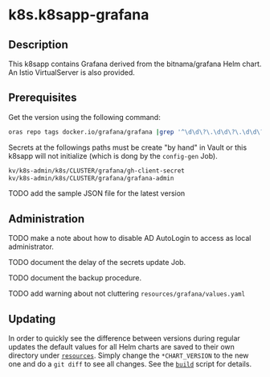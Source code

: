 # k8s.k8sapp-grafana

## Description

This k8sapp contains Grafana derived from the bitnama/grafana Helm chart. An Istio VirtualServer is also provided.

## Prerequisites

Get the version using the following command:

```sh
oras repo tags docker.io/grafana/grafana |grep '^\d\d\?\.\d\d\?\.\d\d\?$' |sort -V | tail -1
```

Secrets at the followings paths must be create "by hand" in Vault or this k8sapp will not initialize (which is dong by the `config-gen` Job).

```bash
kv/k8s-admin/k8s/CLUSTER/grafana/gh-client-secret
kv/k8s-admin/k8s/CLUSTER/grafana/grafana-admin
```

TODO add the sample JSON file for the latest version

## Administration

TODO make a note about how to disable AD AutoLogin to access as local administrator.

TODO document the delay of the secrets update Job.

TODO document the backup procedure.

TODO add warning about not cluttering `resources/grafana/values.yaml`

## Updating

In order to quickly see the difference between versions during regular updates the default values for all Helm charts are saved to their own directory under [`resources`](resources). Simply change the `*CHART_VERSION` to the new one and do a `git diff` to see all changes. See the [`build`](build) script for details.
